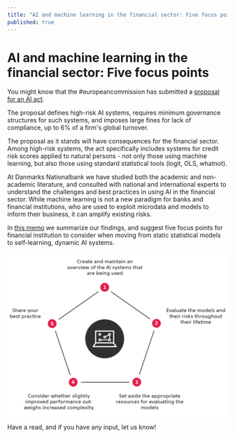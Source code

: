 ```yaml
---
title: "AI and machine learning in the financial sector: Five focus points"
published: true
---
```


# AI and machine learning in the financial sector: Five focus points
You might know that the #europeancommission has submitted a [proposal for an AI act](https://eur-lex.europa.eu/legal-content/EN/TXT/?uri=CELEX%3A52021PC0206).

The proposal defines high-risk AI systems, requires minimum governance structures for such systems, and imposes large fines for lack of compliance, up to 6% of a firm's global turnover.

The proposal as it stands will have consequences for the financial sector. Among high-risk systems, the act specifically includes systems for credit risk scores applied to natural persons - not only those using machine learning, but also those using standard statistical tools (logit, OLS, whatnot).

At Danmarks Nationalbank we have studied both the academic and non-academic literature, and consulted with national and international experts to understand the challenges and best practices in using AI in the financial sector. While machine learning is not a new paradigm for banks and financial institutions, who are used to exploit microdata and models to inform their business, it can amplify existing risks.

In [this memo](https://www.nationalbanken.dk/en/publications/Pages/2022/04/AI-and-machine-learning-in-the-financial-sector-Five-focus-points.aspx) we summarize our findings, and suggest five focus points for financial institution to consider when moving from static statistical models to self-learning, dynamic AI systems.

![Five focus points for AI governance](https://github.com/alemartinello/alemartinello.github.io/blob/b60161633fa717b3c58d9e0c8c9f9a1fa009f3af/files/pics_posts/AI_5_focus_points.png)

Have a read, and if you have any input, let us know!
